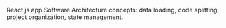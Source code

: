 React.js app Software Architecture concepts: data loading, code splitting, project organization, state management.
